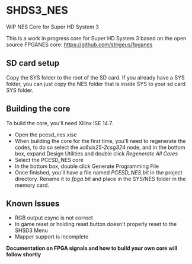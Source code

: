 # SHDS3_NES
WIP NES Core for Super HD System 3

This is a work in progress core for Super HD System 3 based on the open source FPGANES core: https://github.com/strigeus/fpganes

## SD card setup

Copy the SYS folder to the root of the SD card. 
If you already have a SYS folder, you can just copy the NES folder that is inside SYS to your sd card SYS folder.

## Building the core

To build the core, you'll need Xilinx ISE 14.7. 
* Open the pcesd_nes.xise
* When building the core for the first time, you'll need to regenerate the codes, to do so select the *xc6slx25-2csg324* node, and in the bottom box, expand Design Utilities and double click *Regenerate All Cores*
* Select the PCESD_NES core
* In the bottom box, double click Generate Programming File
* Once finished, you'll have a file named *PCESD_NES.bit* in the project directory. Rename it to *fpga.bit* and place in the SYS/NES folder in the memory card.

## Known Issues
* RGB output csync is not correct
* In game reset or holding reset button doesn't properly reset to the SHSD3 Menu
* Mapper support is incomplete


**Documentation on FPGA signals and how to build your own core will follow shortly** 
